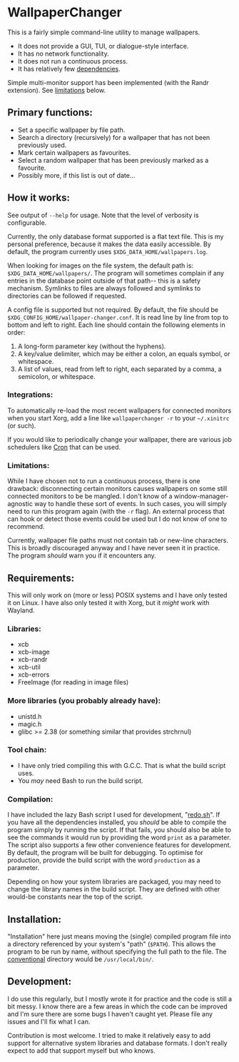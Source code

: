 # WallpaperChanger

This is a fairly simple command-line utility to manage wallpapers.
- It does not provide a GUI, TUI, or dialogue-style interface.
- It has no network functionality.
- It does not run a continuous process.
- It has relatively few [dependencies](#libraries).

Simple multi-monitor support has been implemented (with the Randr extension). See [limitations](#limitations) below.

## Primary functions:

- Set a specific wallpaper by file path.
- Search a directory (recursively) for a wallpaper that has not been previously used.
- Mark certain wallpapers as favourites.
- Select a random wallpaper that has been previously marked as a favourite.
- Possibly more, if this list is out of date...

## How it works:

See output of `--help` for usage.
Note that the level of verbosity is configurable.

Currently, the only database format supported is a flat text file. This is my personal preference, because it makes the data easily accessible. By default, the program currently uses `$XDG_DATA_HOME/wallpapers.log`.

When looking for images on the file system, the default path is: `$XDG_DATA_HOME/wallpapers/`. The program will sometimes complain if any entries in the database point outside of that path-- this is a safety mechanism. Symlinks to files are always followed and symlinks to directories can be followed if requested.

A config file is supported but not required. By default, the file should be `$XDG_CONFIG_HOME/wallpaper-changer.conf`. It is read line by line from top to bottom and left to right. Each line should contain the following elements in order:
1. A long-form parameter key (without the hyphens).
2. A key/value delimiter, which may be either a colon, an equals symbol, or whitespace.
3. A list of values, read from left to right, each separated by a comma, a semicolon, or whitespace.

### Integrations:

To automatically re-load the most recent wallpapers for connected monitors when you start Xorg, add a line like `wallpaperchanger -r` to your `~/.xinitrc` (or such).

If you would like to periodically change your wallpaper, there are various job schedulers like [Cron](https://en.wikipedia.org/wiki/Cron) that can be used.


### Limitations:

While I have chosen not to run a continuous process, there is one drawback: disconnecting certain monitors causes wallpapers on some still connected monitors to be be mangled. I don't know of a window-manager-agnostic way to handle these sort of events. In such cases, you will simply need to run this program again (with the `-r` flag). An external process that can hook or detect those events could be used but I do not know of one to recommend.

Currently, wallpaper file paths must not contain tab or new-line characters. This is broadly discouraged anyway and I have never seen it in practice. The program *should* warn you if it encounters any.

## Requirements:

This will only work on (more or less) POSIX systems and I have only tested it on Linux. I have also only tested it with Xorg, but it *might* work with Wayland.

### Libraries:
- xcb
- xcb-image
- xcb-randr
- xcb-util
- xcb-errors
- FreeImage (for reading in image files)

### More libraries (you probably already have):
- unistd.h
- magic.h
- glibc >= 2.38 (or something similar that provides strchrnul)

### Tool chain:
- I have only tried compiling this with G.C.C. That is what the build script uses.
- You *may* need Bash to run the build script.

### Compilation:

I have included the lazy Bash script I used for development, "[redo.sh](redo.sh)". If you have all the dependencies installed, you *should* be able to compile the program simply by running the script. If that fails, you should also be able to see the commands it would run by providing the word `print` as a parameter. The script also supports a few other convenience features for development. By default, the program will be built for debugging. To optimise for production, provide the build script with the word `production` as a parameter.

Depending on how your system libraries are packaged, you may need to change the library names in the build script. They are defined with other would-be constants near the top of the script.

## Installation:

"Installation" here just means moving the (single) compiled program file into a directory referenced by your system's "path" (`$PATH`). This allows the program to be run by name, without specifying the full path to the file. The [conventional](https://en.wikipedia.org/wiki/Filesystem_Hierarchy_Standard) directory would be `/usr/local/bin/`.

## Development:

I do use this regularly, but I mostly wrote it for practice and the code is still a bit messy. I know there are a few areas in which the code can be improved and I'm sure there are some bugs I haven't caught yet. Please file any issues and I'll fix what I can.

Contribution is most welcome. I tried to make it relatively easy to add support for alternative system libraries and database formats. I don't really expect to add that support myself but who knows.

